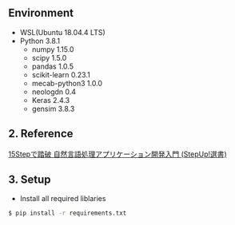 ## Environment

* WSL(Ubuntu 18.04.4 LTS)
* Python 3.8.1
  * numpy 1.15.0
  * scipy 1.5.0
  * pandas 1.0.5
  * scikit-learn 0.23.1
  * mecab-python3 1.0.0
  * neologdn 0.4
  * Keras 2.4.3
  * gensim 3.8.3

## 2. Reference

[15Stepで踏破 自然言語処理アプリケーション開発入門 (StepUp!選書)](https://bookmeter.com/books/14438482)

## 3. Setup

* Install all required liblaries

```bash
$ pip install -r requirements.txt
```
